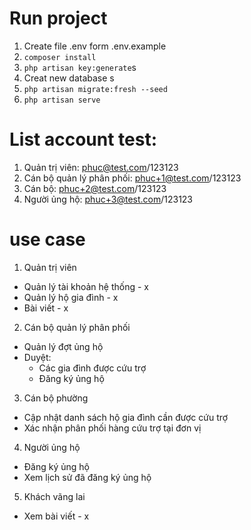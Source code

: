 # Run project
1. Create file .env form .env.example
2. `composer install`
3. `php artisan key:generate`s
4. Creat new database s
5. `php artisan migrate:fresh --seed`
6. `php artisan serve`

# List account test:
1. Quản trị viên: phuc@test.com/123123
2. Cán bộ quản lý phân phối: phuc+1@test.com/123123
3. Cán bộ: phuc+2@test.com/123123
4. Người ủng hộ: phuc+3@test.com/123123

# use case
1. Quản trị viên
  - Quản lý tài khoản hệ thống - x
  - Quản lý hộ gia đình - x
  - Bài viết - x
2. Cán bộ quản lý phân phối
  - Quản lý đợt ủng hộ
  - Duyệt:
    + Các gia đình được cứu trợ
    + Đăng ký ủng hộ
3. Cán bộ phường
  - Cập nhật danh sách hộ gia đình cần được cứu trợ 
  - Xác nhận phân phối hàng cứu trợ tại đơn vị 
4. Người ủng hộ
  - Đăng ký ủng hộ
  - Xem lịch sử đã đăng ký ủng hộ
5. Khách vãng lai
  - Xem bài viết - x